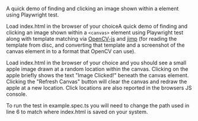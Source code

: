 A quick demo of finding and clicking an image shown within a <canvas> element using Playwright test.

Load index.html in the browser of your choiceA quick demo of finding and clicking an image shown within a `<canvas>` element using Playwright test along with template matching via [OpenCV-js](https://www.npmjs.com/package/@techstark/opencv-js) and [jimp](https://www.npmjs.com/package/jimp) (for reading the template from disc, and converting that template and a screenshot of the canvas element in to a format that OpenCV can use).

Load index.html in the browser of your choice and you should see a small apple image drawn at a random location within the canvas. Clicking on the apple briefly shows the text "Image Clicked!" beneath the canvas element. Clicking the "Refresh Canvas" button will clear the canvas and redraw the apple at a new location. Click locations are also reported in the browsers JS console.

To run the test in example.spec.ts you will need to change the path used in line 6 to match where index.html is saved on your system. 
